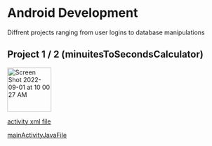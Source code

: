 # Android Development

Diffrent projects ranging from user logins to database manipulations

## Project 1 / 2 (minuitesToSecondsCalculator)

<img width="100" alt="Screen Shot 2022-09-01 at 10 00 27 AM" src="https://user-images.githubusercontent.com/86990879/187946877-17fdcc8a-9f40-4694-a2ac-fbb5c7d532d9.png">

[activity xml file](https://github.com/arthurhernandez/Android-Development/blob/main/Project1%202/app/src/main/res/layout/activity_main.xml)

[mainActivityJavaFile](https://github.com/arthurhernandez/Android-Development/blob/main/Project1%202/app/src/main/java/com/example/project1/MainActivity.java)

